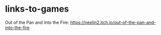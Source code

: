 # links-to-games
Out of the Pan and Into the Fire:  https://neelin2.itch.io/out-of-the-pan-and-into-the-fire
